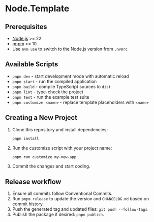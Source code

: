 # Node.Template

## Prerequisites

- [Node.js](https://nodejs.org/) >= 22
- [pnpm](https://pnpm.io/) >= 10
- Use `nvm use` to switch to the Node.js version from `.nvmrc`

## Available Scripts

- `pnpm dev` - start development mode with automatic reload
- `pnpm start` - run the compiled application
- `pnpm build` - compile TypeScript sources to `dist`
- `pnpm lint` - type-check the project
- `pnpm test` - run the example test suite
- `pnpm customize <name>` - replace template placeholders with `<name>`

## Creating a New Project

1. Clone this repository and install dependencies:
   ```bash
   pnpm install
   ```
2. Run the customize script with your project name:
   ```bash
   pnpm run customize my-new-app
   ```
3. Commit the changes and start coding.

## Release workflow

1. Ensure all commits follow Conventional Commits.
2. Run `pnpm release` to update the version and `CHANGELOG.md` based on commit history.
3. Push the generated tag and updated files: `git push --follow-tags`.
4. Publish the package if desired: `pnpm publish`.
